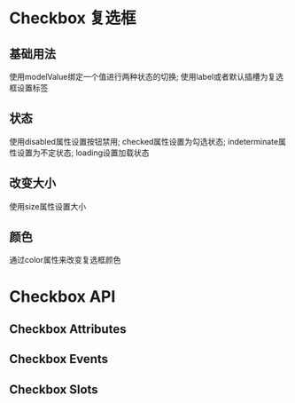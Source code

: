 <script setup>
import Basic from '../examples/checkbox/Basic.vue'
import Status from '../examples/checkbox/Status.vue'
import Color from '../examples/checkbox/Color.vue'
import Size from '../examples/checkbox/Size.vue'
import Attributes from '../examples/checkbox/Attributes.vue'
import Events from '../examples/checkbox/Events.vue'
import Slots from '../examples/checkbox/Slots.vue'

</script>

# Checkbox 复选框

## 基础用法
使用modelValue绑定一个值进行两种状态的切换; 使用label或者默认插槽为复选框设置标签
<demo vue="../examples/checkbox/Basic.vue"/>

## 状态
使用disabled属性设置按钮禁用; checked属性设置为勾选状态; indeterminate属性设置为不定状态; loading设置加载状态
<demo vue="../examples/checkbox/Status.vue"/>

## 改变大小
使用size属性设置大小
<demo vue="../examples/checkbox/Size.vue"/>

## 颜色
通过color属性来改变复选框颜色
<demo vue="../examples/checkbox/Color.vue"/>

# Checkbox API
## Checkbox Attributes
<Attributes/>

## Checkbox Events
<Events/>

## Checkbox Slots
<Slots/>

<style module>
</style>